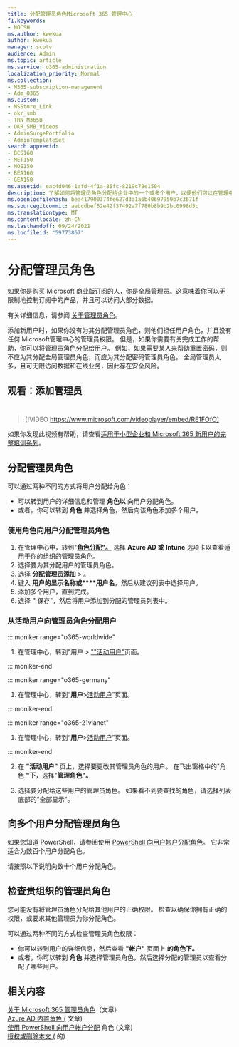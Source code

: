 ```yaml
---
title: 分配管理员角色Microsoft 365 管理中心
f1.keywords:
- NOCSH
ms.author: kwekua
author: kwekua
manager: scotv
audience: Admin
ms.topic: article
ms.service: o365-administration
localization_priority: Normal
ms.collection:
- M365-subscription-management
- Adm_O365
ms.custom:
- MSStore_Link
- okr_smb
- TRN_M365B
- OKR_SMB_Videos
- AdminSurgePortfolio
- AdminTemplateSet
search.appverid:
- BCS160
- MET150
- MOE150
- BEA160
- GEA150
ms.assetid: eac4d046-1afd-4f1a-85fc-8219c79e1504
description: 了解如何将管理员角色分配给企业中的一个或多个用户，以便他们可以在管理中心执行特定任务。
ms.openlocfilehash: bea417900374fe627d3a1a6b40697959b7c3671f
ms.sourcegitcommit: aebcdbef52e42f37492a7f780b8b9b2bc0998d5c
ms.translationtype: MT
ms.contentlocale: zh-CN
ms.lasthandoff: 09/24/2021
ms.locfileid: "59773867"
---
```

# <a name="assign-admin-roles"></a>分配管理员角色

如果你是购买 Microsoft 商业版订阅的人，你是全局管理员。这意味着你可以无限制地控制订阅中的产品，并且可以访问大部分数据。

有关详细信息，请参阅 [关于管理员角色](about-admin-roles.md)。

添加新用户时，如果你没有为其分配管理员角色，则他们担任用户角色，并且没有任何 Microsoft管理中心的管理员权限。 但是，如果你需要有关完成工作的帮助，你可以将管理员角色分配给用户。 例如，如果需要某人来帮助重置密码，则不应为其分配全局管理员角色，而应为其分配密码管理员角色。 全局管理员太多，且可无限访问数据和在线业务，因此存在安全风险。

## <a name="watch-add-an-adminbrbr"></a>观看：添加管理员<br><br>

> [!VIDEO https://www.microsoft.com/videoplayer/embed/RE1FOfO] 

如果你发现此视频有帮助，请查看[适用于小型企业和 Microsoft 365 新用户的完整培训系列](../../business-video/index.yml)。

## <a name="assign-admin-roles"></a>分配管理员角色 

可以通过两种不同的方式将用户分配给角色：

- 可以转到用户的详细信息和管理 **角色以** 向用户分配角色。
- 或者，你可以转到 **角色** 并选择角色，然后向该角色添加多个用户。

### <a name="assign-admin-roles-to-users-using-roles"></a>使用角色向用户分配管理员角色

1. 在管理中心中，转到"<a href="https://go.microsoft.com/fwlink/p/?linkid=2097861" target="_blank">**角色分配"。**</a> 选择 **Azure AD 或** **Intune** 选项卡以查看适用于你的组织的管理员角色。
2. 选择要为其分配用户的管理员角色。
3. 选择 **分配管理员添加**  >  。
4. 键入 **用户的显示名称或****用户名**，然后从建议列表中选择用户。
5. 添加多个用户，直到完成。
6. 选择 **"** 保存"，然后将用户添加到分配的管理员列表中。

### <a name="assign-a-user-to-an-admin-role-from-active-users"></a>从活动用户向管理员角色分配用户

::: moniker range="o365-worldwide"

1. 在管理中心，转到"用户 > [""活动用户"](https://go.microsoft.com/fwlink/p/?linkid=834822)页面。

::: moniker-end

::: moniker range="o365-germany"

1. 在管理中心，转到“**用户**><a href="https://go.microsoft.com/fwlink/p/?linkid=847686" target="_blank">活动用户</a>”页面。

::: moniker-end

::: moniker range="o365-21vianet"

1. 在管理中心，转到“**用户**><a href="https://go.microsoft.com/fwlink/p/?linkid=850628" target="_blank">活动用户</a>”页面。

::: moniker-end

2. 在 **"活动用户"** 页上，选择要更改其管理员角色的用户。 在飞出窗格中的"角色 **"下**，选择"**管理角色"。**

3. 选择要分配给这些用户的管理员角色。 如果看不到要查找的角色，请选择列表底部的"全部显示"。 

## <a name="assign-admin-roles-to-multiple-users"></a>向多个用户分配管理员角色

如果您知道 PowerShell，请参阅使用 [PowerShell 向用户帐户分配角色](../../enterprise/assign-roles-to-user-accounts-with-microsoft-365-powershell.md)。 它非常适合为数百个用户分配角色。
  
请按照以下说明向数十个用户分配角色。

## <a name="check-admin-roles-in-your-organization"></a>检查贵组织的管理员角色

您可能没有将管理员角色分配给其他用户的正确权限。 检查以确保你拥有正确的权限，或要求其他管理员为你分配角色。

可以通过两种不同的方式检查管理员角色权限：

- 你可以转到用户的详细信息，然后查看 **"帐户"** 页面上 **的角色下。**
- 或者，你可以转到 **角色** 并选择管理员角色，然后选择分配的管理员以查看分配了哪些用户。

## <a name="related-content"></a>相关内容

[关于 Microsoft 365 管理员角色](about-admin-roles.md)（文章）\
[Azure AD 内置角色 (](/azure/active-directory/roles/permissions-reference) 文章) \
[使用 PowerShell 向用户帐户分配](../../enterprise/assign-roles-to-user-accounts-with-microsoft-365-powershell.md) 角色 (文章) \
[授权或删除本文 (](../misc/add-partner.md) 的) 